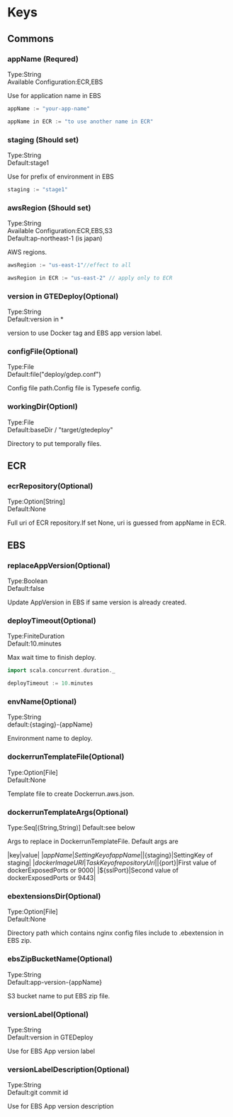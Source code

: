 # Keys

## Commons

### appName (Requred)

Type:String  
Available Configuration:ECR,EBS  

Use for application name in EBS

```scala
appName := "your-app-name"

appName in ECR := "to use another name in ECR"
```

### staging (Should set)

Type:String  
Default:stage1

Use for prefix of environment in EBS

```scala
staging := "stage1"
```

### awsRegion (Should set)

Type:String  
Available Configuration:ECR,EBS,S3  
Default:ap-northeast-1 (is japan)

AWS regions.

```scala
awsRegion := "us-east-1"//effect to all

awsRegion in ECR := "us-east-2" // apply only to ECR
```

### version in GTEDeploy(Optional)

Type:String  
Default:version in *

version to use Docker tag and EBS app version label.

### configFile(Optional)

Type:File  
Default:file("deploy/gdep.conf")

Config file path.Config file is Typesefe config.

### workingDir(Optionl)

Type:File  
Default:baseDir / "target/gtedeploy"

Directory to put temporally files.

## ECR

### ecrRepository(Optional)

Type:Option[String]  
Default:None

Full uri of ECR repository.If set None, uri is guessed from appName in ECR.


## EBS

### replaceAppVersion(Optional)

Type:Boolean  
Default:false

Update AppVersion in EBS if same version is already created.

### deployTimeout(Optional)

Type:FiniteDuration  
Default:10.minutes

Max wait time to finish deploy.

```scala
import scala.concurrent.duration._

deployTimeout := 10.minutes
```

### envName(Optional)

Type:String  
default:{staging}-{appName}

Environment name to deploy.

### dockerrunTemplateFile(Optional)

Type:Option[File]  
Default:None

Template file to create Dockerrun.aws.json.

### dockerrunTemplateArgs(Optional)

Type:Seq[(String,String)]
Default:see below

Args to replace in DockerrunTemplateFile.
Default args are

|key|value|
|${appName}|SettingKey of appName|
|${staging}|SettingKey of staging|
|${dockerImageURI}|TaskKey of repositoryUri|
|${port}|First value of dockerExposedPorts or 9000|
|${sslPort}|Second value of dockerExposedPorts or 9443|


### ebextensionsDir(Optional)

Type:Option[File]  
Default:None

Directory path which contains nginx config files include to .ebextension in EBS zip.

### ebsZipBucketName(Optional)

Type:String  
Default:app-version-{appName}

S3 bucket name to put EBS zip file.

### versionLabel(Optional)

Type:String  
Default:version in GTEDeploy

Use for EBS App version label

### versionLabelDescription(Optional)

Type:String  
Default:git commit id

Use for EBS App version description



